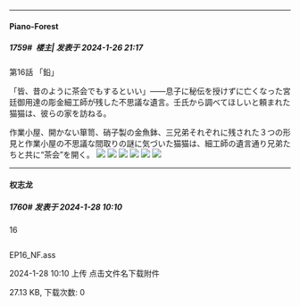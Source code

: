 
*****

####  Piano-Forest  
##### 1759#         楼主| 发表于 2024-1-26 21:17

第16話 「鉛」

「皆、昔のように茶会でもするといい」――息子に秘伝を授けずに亡くなった宮廷御用達の彫金細工師が残した不思議な遺言。壬氏から調べてほしいと頼まれた猫猫は、彼らの家を訪ねる。

作業小屋、開かない箪笥、硝子製の金魚鉢、三兄弟それぞれに残された３つの形見と作業小屋の不思議な間取りの謎に気づいた猫猫は、細工師の遺言通り兄弟たちと共に“茶会”を開く。
<img src="https://p.sda1.dev/15/b60185ae69abd899e42390d97aa7e368/7ee57832e08dc6c96906d57582d02a40-2.jpg" referrerpolicy="no-referrer">
<img src="https://p.sda1.dev/15/e8ef71b9bf766a4d515e0d8456acc041/c8f940b89ddeddaf73ceb4ee195eb808-2 _1_.jpg" referrerpolicy="no-referrer">
<img src="https://p.sda1.dev/15/cf45801c1e4226dc76c54536d0b34a84/d312f05f05c6d4fe51816274317ee174-2 _1_.jpg" referrerpolicy="no-referrer">
<img src="https://p.sda1.dev/15/d2fc9bd6f085be6b0d9c55a782b75659/8c4038b9cf7de32585e779fea1d0f441-2.jpg" referrerpolicy="no-referrer">
<img src="https://p.sda1.dev/15/9927bc01081e125c421ef8aae04f572e/2bcd991aeff2d3c3523c4b7a7715db55-2.jpg" referrerpolicy="no-referrer">
<img src="https://p.sda1.dev/15/996702c32037dd3ffa84becd2d63935e/2df5df6bedf12c70cea1422410e2e368-2.jpg" referrerpolicy="no-referrer">


*****

####  权志龙  
##### 1760#       发表于 2024-1-28 10:10

16

<img alt="" border="0" class="vm" src="https://static.saraba1st.com/image/filetype/unknown.gif" referrerpolicy="no-referrer">

EP16_NF.ass

2024-1-28 10:10 上传
点击文件名下载附件

27.13 KB, 下载次数: 0


